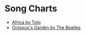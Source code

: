 # Song Charts

* [Africa by Toto](https://experimentsin.github.io/toto-africa-chart.html)
* [Octopus's Garden by The Beatles](https://experimentsin.github.io/beatles-octopus-garden.html)
